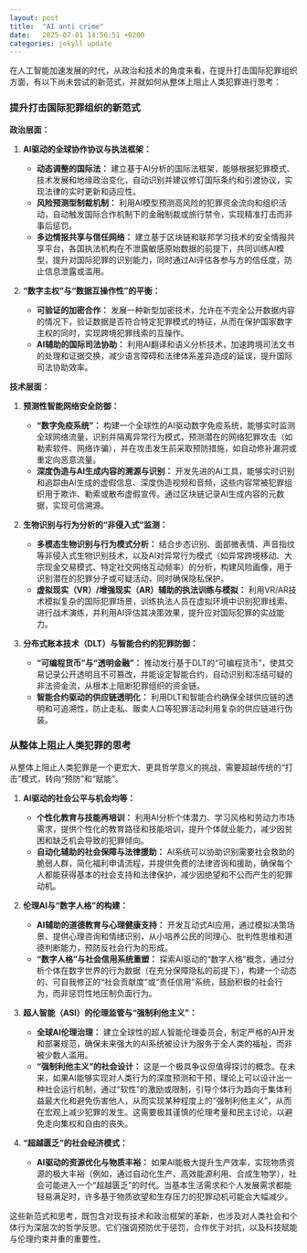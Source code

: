 ```yaml
---
layout: post
title:  "AI anti crime"
date:   2025-07-01 14:56:51 +0200
categories: jekyll update
---
```

在人工智能加速发展的时代，从政治和技术的角度来看，在提升打击国际犯罪组织方面，有以下尚未尝试的新范式，并就如何从整体上阻止人类犯罪进行思考：

### 提升打击国际犯罪组织的新范式

**政治层面：**

1.  **AI驱动的全球协作协议与执法框架：**
    * **动态调整的国际法：** 建立基于AI分析的国际法框架，能够根据犯罪模式、技术发展和地缘政治变化，自动识别并建议修订国际条约和引渡协议，实现法律的实时更新和适应性。
    * **风险预测型制裁机制：** 利用AI模型预测高风险的犯罪资金流向和组织活动，自动触发国际合作机制下的金融制裁或旅行禁令，实现精准打击而非事后惩罚。
    * **多边情报共享与信任网络：** 建立基于区块链和联邦学习技术的安全情报共享平台，各国执法机构在不泄露敏感原始数据的前提下，共同训练AI模型，提升对国际犯罪的识别能力，同时通过AI评估各参与方的信任度，防止信息泄露或滥用。

2.  **“数字主权”与“数据互操作性”的平衡：**
    * **可验证的加密合作：** 发展一种新型加密技术，允许在不完全公开数据内容的情况下，验证数据是否符合特定犯罪模式的特征，从而在保护国家数字主权的同时，实现跨境犯罪线索的互操作。
    * **AI辅助的国际司法协助：** 利用AI翻译和语义分析技术，加速跨境司法文书的处理和证据交换，减少语言障碍和法律体系差异造成的延误，提升国际司法协助效率。

**技术层面：**

1.  **预测性智能网络安全防御：**
    * **“数字免疫系统”：** 构建一个全球性的AI驱动数字免疫系统，能够实时监测全球网络流量，识别并隔离异常行为模式，预测潜在的网络犯罪攻击（如勒索软件、网络诈骗），并在攻击发生前采取预防措施，如自动修补漏洞或重定向恶意流量。
    * **深度伪造与AI生成内容的溯源与识别：** 开发先进的AI工具，能够实时识别和追踪由AI生成的虚假信息、深度伪造视频和音频，这些内容常被犯罪组织用于欺诈、勒索或散布虚假宣传。通过区块链记录AI生成内容的元数据，实现可信溯源。

2.  **生物识别与行为分析的“非侵入式”监测：**
    * **多模态生物识别与行为模式分析：** 结合步态识别、面部微表情、声音指纹等非侵入式生物识别技术，以及AI对异常行为模式（如异常跨境移动、大宗现金交易模式、特定社交网络互动频率）的分析，构建风险画像，用于识别潜在的犯罪分子或可疑活动，同时确保隐私保护。
    * **虚拟现实（VR）/增强现实（AR）辅助的执法训练与模拟：** 利用VR/AR技术模拟复杂的国际犯罪场景，训练执法人员在虚拟环境中识别犯罪线索、进行战术演练，并利用AI评估其决策效果，提升应对国际犯罪的实战能力。

3.  **分布式账本技术（DLT）与智能合约的犯罪防御：**
    * **“可编程货币”与“透明金融”：** 推动发行基于DLT的“可编程货币”，使其交易记录公开透明且不可篡改，并能设定智能合约，自动识别和冻结可疑的非法资金流，从根本上阻断犯罪组织的资金链。
    * **智能合约驱动的供应链透明化：** 利用DLT和智能合约确保全球供应链的透明和可追溯性，防止走私、贩卖人口等犯罪活动利用复杂的供应链进行伪装。

### 从整体上阻止人类犯罪的思考

从整体上阻止人类犯罪是一个更宏大、更具哲学意义的挑战，需要超越传统的“打击”模式，转向“预防”和“赋能”。

1.  **AI驱动的社会公平与机会均等：**
    * **个性化教育与技能再培训：** 利用AI分析个体潜力、学习风格和劳动力市场需求，提供个性化的教育路径和技能培训，提升个体就业能力，减少因贫困和缺乏机会导致的犯罪倾向。
    * **自动化辅助的社会保障与法律援助：** AI系统可以协助识别需要社会救助的脆弱人群，简化福利申请流程，并提供免费的法律咨询和援助，确保每个人都能获得基本的社会支持和法律保护，减少因绝望和不公而产生的犯罪动机。

2.  **伦理AI与“数字人格”的构建：**
    * **AI辅助的道德教育与心理健康支持：** 开发互动式AI应用，通过模拟决策场景、提供心理咨询和情绪识别，从小培养公民的同理心、批判性思维和道德判断能力，预防反社会行为的形成。
    * **“数字人格”与社会信用系统重塑：** 探索AI驱动的“数字人格”概念，通过分析个体在数字世界的行为数据（在充分保障隐私的前提下），构建一个动态的、可自我修正的“社会贡献度”或“责任信用”系统，鼓励积极的社会行为，而非惩罚性地压制负面行为。

3.  **超人智能（ASI）的伦理监管与“强制利他主义”：**
    * **全球AI伦理治理：** 建立全球性的超人智能伦理委员会，制定严格的AI开发和部署规范，确保未来强大的AI系统被设计为服务于全人类的福祉，而非被少数人滥用。
    * **“强制利他主义”的社会设计：** 这是一个极具争议但值得探讨的概念。在未来，如果AI能够实现对人类行为的深度预测和干预，理论上可以设计出一种社会运行机制，通过“软性”的激励或限制，引导个体行为趋向于集体利益最大化和避免伤害他人，从而实现某种程度上的“强制利他主义”，从而在宏观上减少犯罪的发生。这需要极其谨慎的伦理考量和民主讨论，以避免走向集权和自由的丧失。

4.  **“超越匮乏”的社会经济模式：**
    * **AI驱动的资源优化与物质丰裕：** 如果AI能极大提升生产效率，实现物质资源的极大丰裕（例如，通过自动化生产、高效能源利用、合成生物学），社会可能进入一个“超越匮乏”的时代。当基本生活需求和个人发展需求都能轻易满足时，许多基于物质欲望和生存压力的犯罪动机可能会大幅减少。

这些新范式和思考，既包含对现有技术和政治框架的革新，也涉及对人类社会和个体行为深层次的哲学反思。它们强调预防优于惩罚，合作优于对抗，以及科技赋能与伦理约束并重的重要性。
